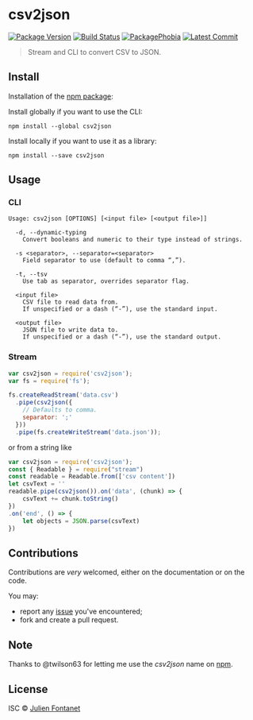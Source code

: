 # csv2json

[![Package Version](https://badgen.net/npm/v/csv2json)](https://npmjs.org/package/csv2json) [![Build Status](https://travis-ci.org/julien-f/csv2json.png?branch=master)](https://travis-ci.org/julien-f/csv2json) [![PackagePhobia](https://badgen.net/packagephobia/install/csv2json)](https://packagephobia.now.sh/result?p=csv2json) [![Latest Commit](https://badgen.net/github/last-commit/julien-f/csv2json)](https://github.com/julien-f/csv2json/commits/master)

> Stream and CLI to convert CSV to JSON.

## Install

Installation of the [npm package](https://npmjs.org/package/csv2json):

Install globally if you want to use the CLI:

```
npm install --global csv2json
```

Install locally if you want to use it as a library:

```
npm install --save csv2json
```

## Usage

### CLI

```
Usage: csv2json [OPTIONS] [<input file> [<output file>]]

  -d, --dynamic-typing
    Convert booleans and numeric to their type instead of strings.

  -s <separator>, --separator=<separator>
    Field separator to use (default to comma “,”).

  -t, --tsv
    Use tab as separator, overrides separator flag.

  <input file>
    CSV file to read data from.
    If unspecified or a dash (“-”), use the standard input.

  <output file>
    JSON file to write data to.
    If unspecified or a dash (“-”), use the standard output.
```

### Stream

```javascript
var csv2json = require('csv2json');
var fs = require('fs');

fs.createReadStream('data.csv')
  .pipe(csv2json({
    // Defaults to comma.
    separator: ';'
  }))
  .pipe(fs.createWriteStream('data.json'));
```

or from a string like

```javascript
var csv2json = require('csv2json');
const { Readable } = require("stream")
const readable = Readable.from(['csv content'])
let csvText = ''
readable.pipe(csv2json()).on('data', (chunk) => {
	csvText += chunk.toString()
})
.on('end', () => {
	let objects = JSON.parse(csvText)
})
```

## Contributions

Contributions are *very* welcomed, either on the documentation or on
the code.

You may:

- report any [issue](https://github.com/julien-f/csv2json/issues)
  you've encountered;
- fork and create a pull request.

## Note

Thanks to @twilson63 for letting me use the *csv2json* name on [npm](https://www.npmjs.org/).

## License

ISC © [Julien Fontanet](http://julien.isonoe.net)
